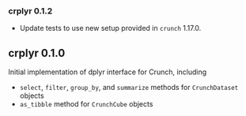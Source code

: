 ### crplyr 0.1.2

* Update tests to use new setup provided in `crunch` 1.17.0.

## crplyr 0.1.0

Initial implementation of dplyr interface for Crunch, including

* `select`, `filter`, `group_by`, and `summarize` methods for `CrunchDataset` objects
* `as_tibble` method for `CrunchCube` objects

